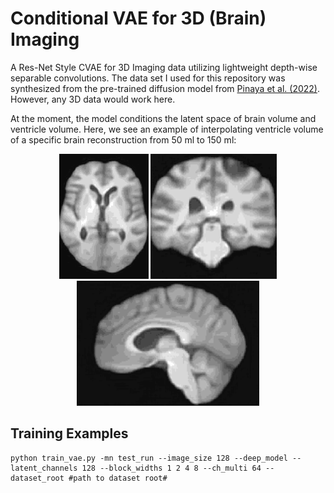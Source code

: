 
# Conditional VAE for 3D (Brain) Imaging
A Res-Net Style CVAE for 3D Imaging data utilizing lightweight depth-wise separable convolutions. The data set I used for this repository was synthesized from the pre-trained diffusion model from [Pinaya et al. (2022)](https://arxiv.org/abs/2209.07162). However, any 3D data would work here.

At the moment, the model conditions the latent space of brain volume and ventricle volume. Here, we see an example of interpolating ventricle volume of a specific brain reconstruction from 50 ml to 150 ml:

<div align="center">
<img src="gifs/brain_1.gif" height=200>  <img src="gifs/brain_2.gif" height=200> <img src="gifs/brain_3.gif" height=200>
</div>

## Training Examples

```
python train_vae.py -mn test_run --image_size 128 --deep_model --latent_channels 128 --block_widths 1 2 4 8 --ch_multi 64 --dataset_root #path to dataset root#
```

